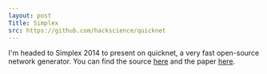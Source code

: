 ```yaml
---
layout: post
Title: Simplex
src: https://github.com/hackscience/quicknet
---
```


I'm headed to Simplex 2014 to present on quicknet, a very fast
open-source network generator.  You can find the source
[here](https://github.com/hackscience/quicknet) and the paper
[here](http://arxiv.org/abs/1403.4521).